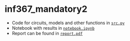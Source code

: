# inf367_mandatory2

- Code for circuits, models and other functions in [`src.py`](./src.py)
- Notebook with results in [`notebook.ipynb`](./notebook.ipynb)
- Report can be found in [`report.pdf`](./report.pdf)
